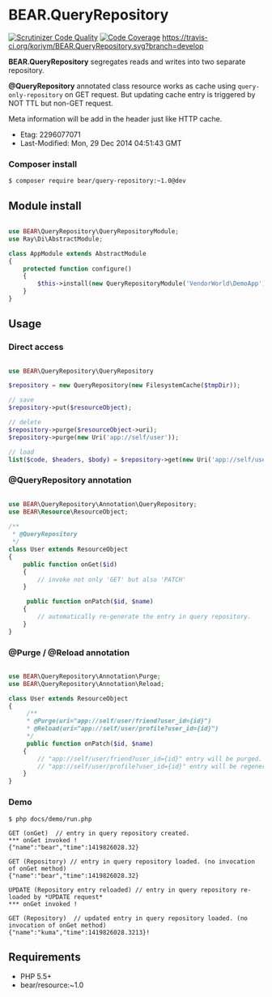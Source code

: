 # BEAR.QueryRepository
[![Scrutinizer Code Quality](https://scrutinizer-ci.com/g/koriym/BEAR.QueryRepository/badges/quality-score.png?b=develop)](https://scrutinizer-ci.com/g/koriym/BEAR.QueryRepository/?branch=develop)
[![Code Coverage](https://scrutinizer-ci.com/g/koriym/BEAR.QueryRepository/badges/coverage.png?b=develop)](https://scrutinizer-ci.com/g/koriym/BEAR.QueryRepository/?branch=develop)
https://travis-ci.org/koriym/BEAR.QueryRepository.svg?branch=develop

**BEAR.QueryRepository** segregates reads and writes into two separate repository.

**@QueryRepository** annotated class resource works as cache using `query-only-repository` on GET request. But updating cache entry is triggered by NOT TTL but non-GET request.

Meta information will be add in the header just like HTTP cache.

 * Etag: 2296077071
 * Last-Modified: Mon, 29 Dec 2014 04:51:43 GMT

### Composer install

    $ composer require bear/query-repository:~1.0@dev
 
## Module install

```php

use BEAR\QueryRepository\QueryRepositoryModule;
use Ray\Di\AbstractModule;

class AppModule extends AbstractModule
{
    protected function configure()
    {
        $this->install(new QueryRepositoryModule('VendorWorld\DemoApp'); // for query storage namespace
    }
}

```
## Usage

### Direct access

```php

use BEAR\QueryRepository\QueryRepository

$repository = new QueryRepository(new FilesystemCache($tmpDir));

// save
$repository->put($resourceObject);

// delete
$repository->purge($resourceObject->uri);
$repository->purge(new Uri('app://self/user'));

// load
list($code, $headers, $body) = $repository->get(new Uri('app://self/user'));

```

### @QueryRepository annotation

```php

use BEAR\QueryRepository\Annotation\QueryRepository;
use BEAR\Resource\ResourceObject;
 
/**
 * @QueryRepository
 */
class User extends ResourceObject
{
    public function onGet($id)
    {
        // invoke not only 'GET' but also 'PATCH'
    }

     public function onPatch($id, $name)
    {
        // automatically re-generate the entry in query repository.
    }
}
```

### @Purge / @Reload annotation

```php

use BEAR\QueryRepository\Annotation\Purge;
use BEAR\QueryRepository\Annotation\Reload;

class User extends ResourceObject
{
     /**
     * @Purge(uri="app://self/user/friend?user_id={id}")
     * @Reload(uri="app://self/user/profile?user_id={id}")
     */
     public function onPatch($id, $name)
    {
        // "app://self/user/friend?user_id={id}" entry will be purged.
        // "app://self/user/profile?user_id={id}" entry will be regenerated.
    }
}
```

### Demo

    $ php docs/demo/run.php
    
    GET (onGet)  // entry in query repository created.
    *** onGet invoked !
    {"name":"bear","time":1419826028.32}
    
    GET (Repository) // entry in query repository loaded. (no invocation of onGet method)
    {"name":"bear","time":1419826028.32}
    
    UPDATE (Repository entry reloaded) // entry in query repository re-loaded by *UPDATE request*
    *** onGet invoked !
    
    GET (Repository)  // updated entry in query repository loaded. (no invocation of onGet method)
    {"name":"kuma","time":1419826028.3213}!

## Requirements

 * PHP 5.5+
 * bear/resource:~1.0
 
